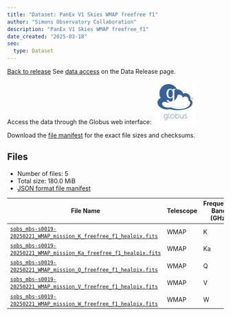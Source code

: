 ```yaml
---
title: "Dataset: PanEx V1 Skies WMAP freefree f1"
author: "Simons Observatory Collaboration"
description: "PanEx V1 Skies WMAP freefree_f1"
date_created: "2025-03-18"
seo:
  type: Dataset
---
```


[Back to release](./panexv1-wmap.html#datasets)
See [data access](./panexv1-wmap.html#data-access) on the Data Release page.

Access the data through the Globus web interface: [![Download via Globus](images/globus-logo.png)](https://app.globus.org/file-manager?origin_id=53b2a147-ae9d-4bbf-9d18-3b46d133d4bb&origin_path=%2Fpanexp_v1_wmap%2Ffreefree_f1%2F)

Download the [file manifest](https://g-0a470a.6b7bd8.0ec8.data.globus.org/panexp_v1_wmap/freefree_f1/manifest.json) for the exact file sizes and checksums.

## Files

- Number of files: 5
- Total size: 180.0 MiB
- [JSON format file manifest](https://g-0a470a.6b7bd8.0ec8.data.globus.org/panexp_v1_wmap/freefree_f1/manifest.json)

|                                                                                                   File Name                                                                                                    | Telescope | Frequency Band (GHz) | Pixelization |   Size   |
| -------------------------------------------------------------------------------------------------------------------------------------------------------------------------------------------------------------- | --------- | -------------------- | ------------ | -------- |
| [`sobs_mbs-s0019-20250221_WMAP_mission_K_freefree_f1_healpix.fits`](https://g-0a470a.6b7bd8.0ec8.data.globus.org/panexp_v1_wmap/freefree_f1/sobs_mbs-s0019-20250221_WMAP_mission_K_freefree_f1_healpix.fits)   | WMAP      | K                    | healpix      | 36.0 MiB |
| [`sobs_mbs-s0019-20250221_WMAP_mission_Ka_freefree_f1_healpix.fits`](https://g-0a470a.6b7bd8.0ec8.data.globus.org/panexp_v1_wmap/freefree_f1/sobs_mbs-s0019-20250221_WMAP_mission_Ka_freefree_f1_healpix.fits) | WMAP      | Ka                   | healpix      | 36.0 MiB |
| [`sobs_mbs-s0019-20250221_WMAP_mission_Q_freefree_f1_healpix.fits`](https://g-0a470a.6b7bd8.0ec8.data.globus.org/panexp_v1_wmap/freefree_f1/sobs_mbs-s0019-20250221_WMAP_mission_Q_freefree_f1_healpix.fits)   | WMAP      | Q                    | healpix      | 36.0 MiB |
| [`sobs_mbs-s0019-20250221_WMAP_mission_V_freefree_f1_healpix.fits`](https://g-0a470a.6b7bd8.0ec8.data.globus.org/panexp_v1_wmap/freefree_f1/sobs_mbs-s0019-20250221_WMAP_mission_V_freefree_f1_healpix.fits)   | WMAP      | V                    | healpix      | 36.0 MiB |
| [`sobs_mbs-s0019-20250221_WMAP_mission_W_freefree_f1_healpix.fits`](https://g-0a470a.6b7bd8.0ec8.data.globus.org/panexp_v1_wmap/freefree_f1/sobs_mbs-s0019-20250221_WMAP_mission_W_freefree_f1_healpix.fits)   | WMAP      | W                    | healpix      | 36.0 MiB |
